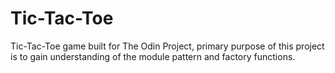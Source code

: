 # Tic-Tac-Toe
Tic-Tac-Toe game built for The Odin Project, primary purpose of this project is to gain understanding of the module pattern and factory functions.
